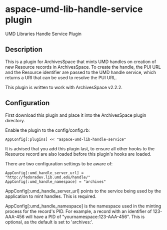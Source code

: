 # aspace-umd-lib-handle-service plugin

UMD Libraries Handle Service Plugin

## Description

This is a plugin for ArchivesSpace that mints UMD handles on creation of new
Resource records in ArchivesSpace. To create the handle, the PUI URL and the
Resource identifier are passed to the UMD handle service, which returns a URI
that can be used to resolve the PUI URL.

This plugin is written to work with ArchivesSpace v2.2.2.

## Configuration

First download this plugin and place it into the ArchivesSpace plugin
directory.

Enable the plugin to the config/config.rb:

```
AppConfig[:plugins] << "aspace-umd-lib-handle-service"
```

It is advised that you add this plugin last, to ensure all other hooks to the
Resource record are also loaded before this plugin's hooks are loaded.

There are two configuration settings to be aware of:

```
AppConfig[:umd_handle_server_url] = "http://fedoradev.lib.umd.edu/handle/"
AppConfig[:umd_handle_namespace] = "archives"
```

AppConfig[:umd_handle_server_url] points to the service being used by the
application to mint handles. This is required.

AppConfig[:umd_handle_namespace] is the namespace used in the minting process
for the record's PID. For example, a record with an identifier of 123-AAA-456
will have a PID of "yournamespace:123-AAA-456". This is optional, as the
default is set to 'archives:'.
